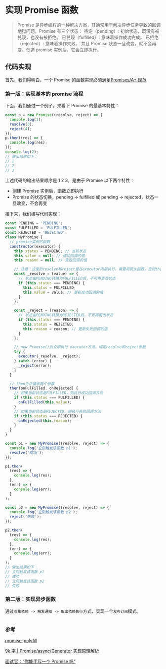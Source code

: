 # 实现 Promise 函数

> Promise 是异步编程的一种解决方案，其通常用于解决异步任务导致的回调地狱问题。Promise 有三个状态：
> 待定（pending）: 初始状态，既没有被兑现，也没有被拒绝。
> 已兑现（fulfilled）: 意味着操作成功完成。
> 已拒绝（rejected）: 意味着操作失败。
> 并且 Promise 状态一旦改变，就不会再变。创造 promise 实例后，它会立即执行。

## 代码实现

首先，我们得明白，一个 Promise 的函数实现必须满足[Promises/A+ 规范](https://promisesaplus.com/)

### 第一版：实现基本的 promise 流程

下面，我们通过一个例子，来看下 Promise 的最基本特性：

```js
const p = new Promise((resolve, reject) => {
  console.log(1);
  resolve(3);
  reject(4);
});
p.then((res) => {
  console.log(res);
});
console.log(2);
// 输出结果如下：
// 1
// 2
// 3
```

上述代码的输出结果顺序是 1 2 3，是由于 Promise 以下两个特性：

- 创建 Promise 实例后，函数立即执行
- Promise 的状态切换，pending -> fulfilled 或 pending -> rejected，状态一旦改变，不会再变

接下来，我们编写代码实现：

```js
const PENDING = 'PENDING';
const FULFILLED = 'FULFILLED';
const REJECTED = 'REJECTED';
class MyPromise {
  // promise实例的函数
  constructor(executor) {
    this.status = PENDING; // 当前状态
    this.value = null; // 成功回调的值
    this.reason = null; // 失败回调的值

    // 注意：这里的resolve和reject是在executor内部执行，需要用箭头函数，否则this指向当前作用域
    const _resolve = (value) => {
      // 状态由PENDING转换为FULFILLED后，不可再更改状态
      if (this.status === PENDING) {
        this.status = FULFILLED;
        this.value = value; // 更新成功回调的值
      }
    };

    const _reject = (reason) => {
      // 状态由PENDING转换为REJECTED后，不可再更改状态
      if (this.status === PENDING) {
        this.status = REJECTED;
        this.reason = reason; // 更新失败回调的值
      }
    };

    // new Promise()后立即执行 executor方法，绑定resolve和reject参数
    try {
      executor(_resolve, _reject);
    } catch (error) {
      _reject(error);
    }
  }

  // then方法接收两个参数
  then(onFulFilled, onRejected) {
    // 如果当前状态是FULFILLED，则执行成功回调方法
    if (this.status === FULFILLED) {
      onFulFilled(this.value);
    }
    // 如果当前状态是REJECTED，则执行失败回调方法
    if (this.status === REJECTED) {
      onRejected(this.reason);
    }
  }
}

const p1 = new MyPromise((resolve, reject) => {
  console.log('立刻触发该函数 p1');
  resolve('成功');
});

p1.then(
  (res) => {
    console.log(res);
  },
  (err) => {
    console.log(err);
  }
);

const p2 = new MyPromise((resolve, reject) => {
  console.log('立刻触发该函数 p2');
  reject('失败');
});

p2.then(
  (res) => {
    console.log(res);
  },
  (err) => {
    console.log(err);
  }
);
// 输出结果如下：
// 立刻触发该函数 p1
// 成功
// 立刻触发该函数 p2
// 失败
```

### 第二版：实现异步函数

通过`收集依赖 -> 触发通知 -> 取出依赖执行`方式，实现一个`发布订阅`模式。

```js

```

### 参考

[promise-polyfill](https://github.com/taylorhakes/promise-polyfill/blob/master/src/index.js)

[9k 字 | Promise/async/Generator 实现原理解析](https://juejin.cn/post/6844904096525189128#heading-14)

[面试官：“你能手写一个 Promise 吗”](https://zhuanlan.zhihu.com/p/183801144)
